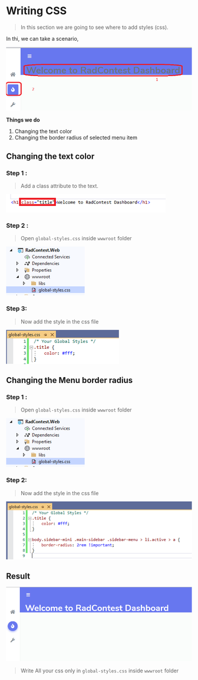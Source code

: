 # Writing CSS

> In this section we are going to see where to add styles (css).

In thi, we can take a scenario,

![css Image](_images/../../_images/frontend/css.png)

**Things we do**
 1. Changing the text color
 2. Changing the border radius of selected menu item


## Changing the text color

### Step 1 : 

> Add a class attribute to the text.

![css Image](_images/../../_images/frontend/class.png)

### Step 2 : 

> Open `global-styles.css` inside `wwwroot` folder 

![css Image](_images/../../_images/frontend/stylePath.png)

### Step 3: 

> Now add the style in the css file

![css Image](_images/../../_images/frontend/color.png)

## Changing the Menu border radius

### Step 1 : 

> Open `global-styles.css` inside `wwwroot` folder 

![css Image](_images/../../_images/frontend/stylePath.png)

### Step 2: 

> Now add the style in the css file

![css Image](_images/../../_images/frontend/borderRadius.png)

## Result

![css Image](_images/../../_images/frontend/result.png)

> Write All your css only in `global-styles.css` inside `wwwroot` folder 

